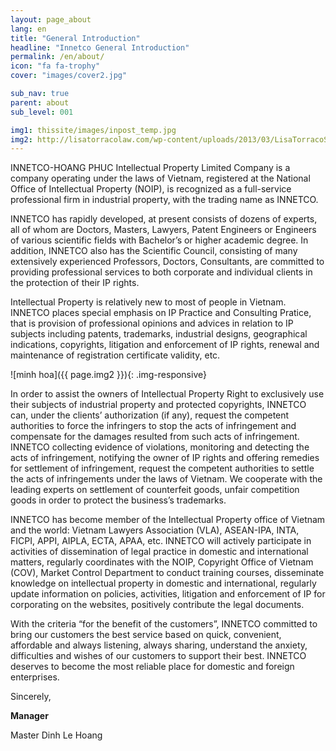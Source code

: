 ```yaml
---
layout: page_about
lang: en
title: "General Introduction"
headline: "Innetco General Introduction"
permalink: /en/about/
icon: "fa fa-trophy"
cover: "images/cover2.jpg"

sub_nav: true
parent: about
sub_level: 001

img1: thissite/images/inpost_temp.jpg
img2: http://lisatorracolaw.com/wp-content/uploads/2013/03/LisaTorracoSlider.jpg
---
```


INNETCO-HOANG PHUC Intellectual Property Limited Company is a company operating under the laws of Vietnam, registered at the National Office of Intellectual Property (NOIP), is recognized as a full-service professional firm in industrial property, with the trading name as INNETCO. 

INNETCO has rapidly developed, at present consists of dozens of experts, all of whom are Doctors, Masters, Lawyers, Patent Engineers or Engineers of various scientific fields with Bachelor’s or higher academic degree. In addition, INNETCO also has the Scientific Council, consisting of many extensively experienced Professors, Doctors, Consultants, are committed to providing professional services to both corporate and individual clients in the protection of their IP rights. 

Intellectual Property is relatively new to most of people in Vietnam. INNETCO places special emphasis on IP Practice and Consulting Pratice, that is provision of professional opinions and advices in relation to IP subjects including patents, trademarks, industrial designs, geographical indications, copyrights, litigation and enforcement of IP rights, renewal and maintenance of registration certificate validity, etc. 

![minh hoa]({{ page.img2 }}){: .img-responsive}

In order to assist the owners of Intellectual Property Right to exclusively use their subjects of industrial property and protected copyrights, INNETCO  can, under the clients’ authorization (if any), request the competent authorities to force the infringers to stop the acts of infringement and compensate for the damages resulted from such acts of infringement. INNETCO collecting evidence of violations, monitoring and detecting the acts of infringement, notifying the owner of IP rights and offering remedies for settlement of infringement, request the competent authorities to settle the acts of infringements under the laws of Vietnam. We cooperate with the leading experts on settlement of counterfeit goods, unfair competition goods in order to protect the business’s trademarks.  

INNETCO has become member of the Intellectual Property office of Vietnam and the world: Vietnam Lawyers Association (VLA), ASEAN-IPA, INTA, FICPI, APPI, AIPLA, ECTA, APAA, etc. INNETCO will actively participate in activities of dissemination of legal practice in domestic and international matters, regularly coordinates with the NOIP, Copyright Office of Vietnam (COV), Market Control Department to conduct training courses, disseminate knowledge on intellectual property in domestic and international, regularly update information on policies, activities, litigation and enforcement of IP for corporating on the websites, positively contribute the legal documents.   

With the criteria “for the benefit of the customers”, INNETCO committed to bring our customers the best service based on quick, convenient, affordable and always listening, always sharing, understand the anxiety, difficulties and wishes of our customers to support their best. INNETCO deserves to become the most reliable place for domestic and foreign enterprises.

Sincerely,

**Manager**

Master Dinh Le Hoang